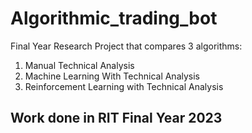 # Algorithmic_trading_bot
Final Year Research Project that compares 3 algorithms:

1. Manual Technical Analysis
2. Machine Learning With Technical Analysis
3. Reinforcement Learning with Technical Analysis

## Work done in RIT Final Year 2023
